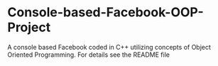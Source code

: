 # Console-based-Facebook-OOP-Project
A console based Facebook coded in C++ utilizing concepts of Object Oriented Programming. For details see the README file
